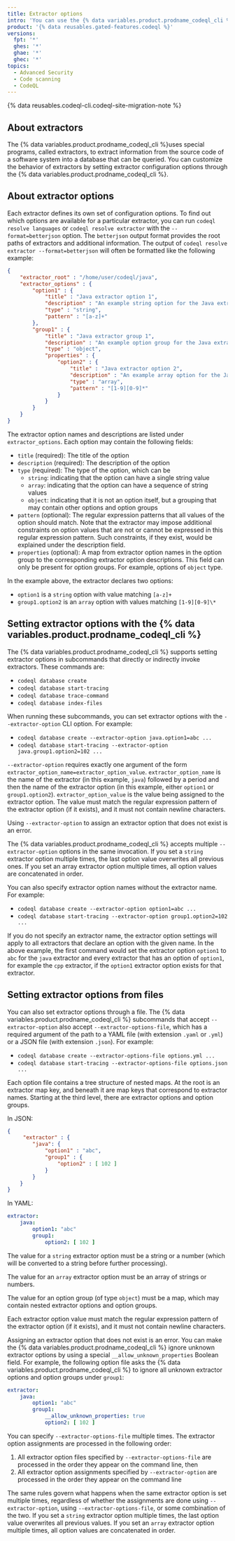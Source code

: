 ```yaml
---
title: Extractor options
intro: 'You can use the {% data variables.product.prodname_codeql_cli %} to run {% data variables.product.prodname_codeql %} processes locally on software projects.'
product: '{% data reusables.gated-features.codeql %}'
versions:
  fpt: '*'
  ghes: '*'
  ghae: '*'
  ghec: '*'
topics:
  - Advanced Security
  - Code scanning
  - CodeQL
---
```

<!--The CodeQL CLI man pages include a link to this article. If you rename this article,
make sure that you also update the MS short link: https://aka.ms/codeql-cli-docs/extractor-options.-->

{% data reusables.codeql-cli.codeql-site-migration-note %}

## About extractors

The {% data variables.product.prodname_codeql_cli %}uses special programs, called extractors, to extract information from the source code of a software system into a database that can be queried. You can customize the behavior of extractors by setting extractor configuration options through the {% data variables.product.prodname_codeql_cli %}.

## About extractor options

Each extractor defines its own set of configuration options. To find out which options are available for a particular extractor, you can run `codeql resolve languages` or `codeql resolve extractor` with the `--format=betterjson` option. The `betterjson` output format provides the root paths of extractors and additional information. The output of `codeql resolve extractor --format=betterjson` will often be formatted like the following example:

```json
{
    "extractor_root" : "/home/user/codeql/java",
    "extractor_options" : {
        "option1" : {
            "title" : "Java extractor option 1",
            "description" : "An example string option for the Java extractor.",
            "type" : "string",
            "pattern" : "[a-z]+"
        },
        "group1" : {
            "title" : "Java extractor group 1",
            "description" : "An example option group for the Java extractor.",
            "type" : "object",
            "properties" : {
                "option2" : {
                    "title" : "Java extractor option 2",
                    "description" : "An example array option for the Java extractor",
                    "type" : "array",
                    "pattern" : "[1-9][0-9]*"
                }
            }
        }
    }
}
```

The extractor option names and descriptions are listed under `extractor_options`. Each option may contain the following fields:

- `title` (required): The title of the option
- `description` (required): The description of the option
- `type` (required): The type of the option, which can be
  - `string`: indicating that the option can have a single string value
  - `array`: indicating that the option can have a sequence of string values
  - `object`: indicating that it is not an option itself, but a grouping that may contain other options and option groups
- `pattern` (optional): The regular expression patterns that all values of the option should match. Note that the extractor may impose additional constraints on option values that are not or cannot be expressed in this regular expression pattern. Such constraints, if they exist, would be explained under the description field.
- `properties` (optional): A map from extractor option names in the option group to the corresponding extractor option descriptions. This field can only be present for option groups. For example, options of `object` type.

In the example above, the extractor declares two options:

- `option1` is a `string` option with value matching `[a-z]+`
- `group1.option2` is an `array` option with values matching `[1-9][0-9]\*`

## Setting extractor options with the {% data variables.product.prodname_codeql_cli %}

The {% data variables.product.prodname_codeql_cli %} supports setting extractor options in subcommands that directly or indirectly invoke extractors. These commands are:

- `codeql database create`
- `codeql database start-tracing`
- `codeql database trace-command`
- `codeql database index-files`

When running these subcommands, you can set extractor options with the `--extractor-option` CLI option. For example:

- `codeql database create --extractor-option java.option1=abc ...`
- `codeql database start-tracing --extractor-option java.group1.option2=102 ...`

`--extractor-option` requires exactly one argument of the form `extractor_option_name=extractor_option_value`.  `extractor_option_name` is the name of the extractor (in this example, `java`) followed by a period and then the name of the extractor option (in this example, either `option1` or `group1.option2`).  `extractor_option_value` is the value being assigned to the extractor option. The value must match the regular expression pattern of the extractor option (if it exists), and it must not contain newline characters.

Using `--extractor-option` to assign an extractor option that does not exist is an error.

The {% data variables.product.prodname_codeql_cli %} accepts multiple `--extractor-option` options in the same invocation. If you set a `string` extractor option multiple times, the last option value overwrites all previous ones. If you set an array extractor option multiple times, all option values are concatenated in order.

You can also specify extractor option names without the extractor name. For example:

- `codeql database create --extractor-option option1=abc ...`
- `codeql database start-tracing --extractor-option group1.option2=102 ...`

If you do not specify an extractor name, the extractor option settings will apply to all extractors that declare an option with the given name. In the above example, the first command would set the extractor option `option1` to `abc` for the `java` extractor and every extractor that has an option of `option1`, for example the `cpp` extractor, if the `option1` extractor option exists for that extractor.

## Setting extractor options from files

You can also set extractor options through a file. The {% data variables.product.prodname_codeql_cli %} subcommands that accept `--extractor-option` also accept `--extractor-options-file`, which has a required argument of the path to a YAML file (with extension `.yaml` or `.yml`) or a JSON file (with extension `.json`). For example:

- `codeql database create --extractor-options-file options.yml ...`
- `codeql database start-tracing --extractor-options-file options.json ...`

Each option file contains a tree structure of nested maps. At the root is an extractor map key, and beneath it are map keys that correspond to extractor names. Starting at the third level, there are extractor options and option groups.

In JSON:

```json
{
     "extractor" : {
        "java": {
            "option1" : "abc",
            "group1" : {
                "option2" : [ 102 ]
            }
        }
    }
}
```

In YAML:

```yaml
extractor:
    java:
        option1: "abc"
        group1:
            option2: [ 102 ]
```

The value for a `string` extractor option must be a string or a number (which will be converted to a string before further processing).

The value for an `array` extractor option must be an array of strings or numbers.

The value for an option group (of type `object`) must be a map, which may contain nested extractor options and option groups.

Each extractor option value must match the regular expression pattern of the extractor option (if it exists), and it must not contain newline characters.

Assigning an extractor option that does not exist is an error. You can make the {% data variables.product.prodname_codeql_cli %} ignore unknown extractor options by using a special `__allow_unknown_properties` Boolean field. For example, the following option file asks the {% data variables.product.prodname_codeql_cli %} to ignore all unknown extractor options and option groups under `group1`:

```yaml
extractor:
    java:
        option1: "abc"
        group1:
            __allow_unknown_properties: true
            option2: [ 102 ]
```

You can specify `--extractor-options-file` multiple times. The extractor option assignments are processed in the following order:

1. All extractor option files specified by `--extractor-options-file` are processed in the order they appear on the command line, then
2. All extractor option assignments specified by `--extractor-option` are processed in the order they appear on the command line

The same rules govern what happens when the same extractor option is set multiple times, regardless of whether the assignments are done using `--extractor-option`, using `--extractor-options-file`, or some combination of the two. If you set a `string` extractor option multiple times, the last option value overwrites all previous values. If you set an `array` extractor option multiple times, all option values are concatenated in order.
